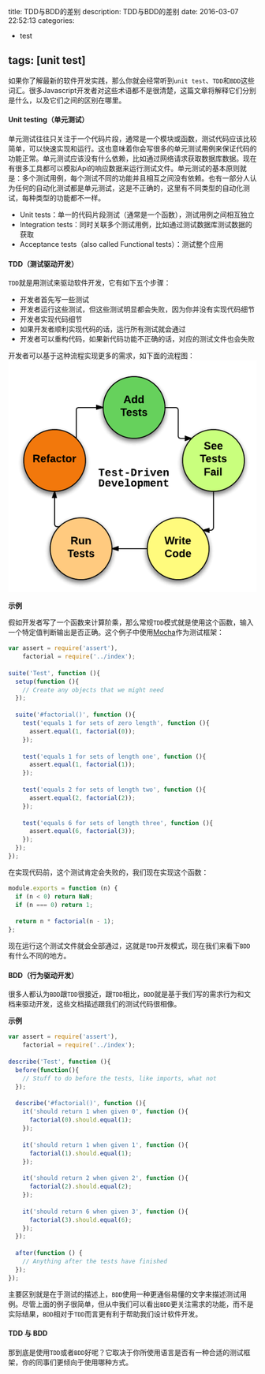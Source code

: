 title: TDD与BDD的差别 
description: TDD与BDD的差别
date: 2016-03-07 22:52:13
categories:
- test

tags: [unit test]
---
如果你了解最新的软件开发实践，那么你就会经常听到`unit test`、`TDD`和`BDD`这些词汇。很多Javascript开发者对这些术语都不是很清楚，这篇文章将解释它们分别是什么，以及它们之间的区别在哪里。<!-- more -->
#### Unit testing（单元测试）
单元测试往往只关注于一个代码片段，通常是一个模块或函数，测试代码应该比较简单，可以快速实现和运行。这也意味着你会写很多的单元测试用例来保证代码的功能正常。单元测试应该没有什么依赖，比如通过网络请求获取数据库数据。现在有很多工具都可以模拟Api的响应数据来运行测试文件。单元测试的基本原则就是：多个测试用例，每个测试不同的功能并且相互之间没有依赖。也有一部分人认为任何的自动化测试都是单元测试，这是不正确的，这里有不同类型的自动化测试，每种类型的功能都不一样。
+ Unit tests：单一的代码片段测试（通常是一个函数），测试用例之间相互独立
+ Integration tests：同时关联多个测试用例，比如通过测试数据库测试数据的获取
+ Acceptance tests（also called Functional tests）：测试整个应用

#### TDD（测试驱动开发）
`TDD`就是用测试来驱动软件开发，它有如下五个步骤：
+ 开发者首先写一些测试
+ 开发者运行这些测试，但这些测试明显都会失败，因为你并没有实现代码细节
+ 开发者实现代码细节
+ 如果开发者顺利实现代码的话，运行所有测试就会通过
+ 开发者可以重构代码，如果新代码功能不正确的话，对应的测试文件也会失败

开发者可以基于这种流程实现更多的需求，如下面的流程图：
![](/images/tdd-flowchart.png)

**示例**

假如开发者写了一个函数来计算阶乘，那么常规`TDD`模式就是使用这个函数，输入一个特定值判断输出是否正确。这个例子中使用[Mocha](http://mochajs.org/)作为测试框架：
```javascript
var assert = require('assert'),
    factorial = require('../index');

suite('Test', function (){
  setup(function (){
    // Create any objects that we might need
  });

  suite('#factorial()', function (){
    test('equals 1 for sets of zero length', function (){
      assert.equal(1, factorial(0));
    });

    test('equals 1 for sets of length one', function (){
      assert.equal(1, factorial(1));
    });

    test('equals 2 for sets of length two', function (){
      assert.equal(2, factorial(2));
    });

    test('equals 6 for sets of length three', function (){
      assert.equal(6, factorial(3));
    });
  });
});
```

在实现代码前，这个测试肯定会失败的，我们现在实现这个函数：
```javascript
module.exports = function (n) {
  if (n < 0) return NaN;
  if (n === 0) return 1;

  return n * factorial(n - 1);
};
```

现在运行这个测试文件就会全部通过，这就是`TDD`开发模式，现在我们来看下`BDD`有什么不同的地方。

#### BDD（行为驱动开发）
很多人都认为`BDD`跟`TDD`很接近，跟`TDD`相比，`BDD`就是基于我们写的需求行为和文档来驱动开发，这些文档描述跟我们的测试代码很相像。

**示例**

```javascript
var assert = require('assert'),
    factorial = require('../index');

describe('Test', function (){
  before(function(){
    // Stuff to do before the tests, like imports, what not
  });

  describe('#factorial()', function (){
    it('should return 1 when given 0', function (){
      factorial(0).should.equal(1);
    });

    it('should return 1 when given 1', function (){
      factorial(1).should.equal(1);
    });

    it('should return 2 when given 2', function (){
      factorial(2).should.equal(2);
    });

    it('should return 6 when given 3', function (){
      factorial(3).should.equal(6);
    });
  });

  after(function () {
    // Anything after the tests have finished
  });
});
```

主要区别就是在于测试的描述上，`BDD`使用一种更通俗易懂的文字来描述测试用例。尽管上面的例子很简单，但从中我们可以看出`BDD`更关注需求的功能，而不是实际结果，`BDD`相对于`TDD`而言更有利于帮助我们设计软件开发。

#### TDD 与 BDD

那到底是使用`TDD`或者`BDD`好呢？它取决于你所使用语言是否有一种合适的测试框架，你的同事们更倾向于使用哪种方式。


